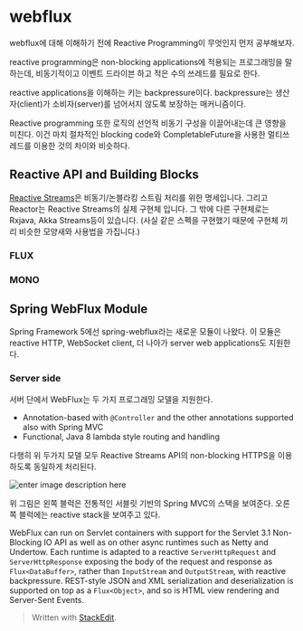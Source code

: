 # webflux 

webflux에 대해 이해하기 전에 Reactive Programming이 무엇인지 먼저 공부해보자. 

reactive programming은 non-blocking applications에 적용되는 프로그래밍을 말하는데, 비동기적이고 이벤트 드라이븐 하고 적은 수의 쓰레드를 필요로 한다. 

reactive applications을 이해하는 키는 backpressure이다. backpressure는 생산자(client)가 소비자(server)를 넘어서지 않도록 보장하는 매커니즘이다. 

Reactive programming 또한 로직의 선언적 비동기 구성을 이끌어내는데 큰 영향을 미친다. 이건 마치 절차적인 blocking code와 CompletableFuture을 사용한 멀티쓰레드를 이용한 것의 차이와 비슷하다. 

## Reactive API and Building Blocks

[Reactive Streams](https://github.com/reactive-streams/reactive-streams-jvm#reactive-streams)은 비동기/논블라킹 스트림 처리를 위한 명세입니다. 그리고 Reactor는 Reactive Streams의 실제 구현체 입니다. 그 밖에 다른 구현체로는 Rxjava, Akka Streams등이 있습니다. (사실 같은 스펙을 구현했기 때문에 구현체 끼리 비슷한 모양새와 사용법을 가집니다.)

### FLUX

### MONO

## Spring WebFlux Module

Spring Framework 5에선 spring-webflux라는 새로운 모듈이 나왔다. 이 모듈은 reactive HTTP, WebSocket client, 더 나아가 server web applications도 지원한다.

### Server side

서버 단에서 WebFlux는 두 가지 프로그래밍 모델을 지원한다.

-   Annotation-based with  `@Controller`  and the other annotations supported also with Spring MVC
-   Functional, Java 8 lambda style routing and handling

다행히 위 두가지 모델 모두 Reactive Streams API의 non-blocking HTTPS을 이용하도록 동일하게 처리된다. 

![enter image description here](https://docs.spring.io/spring-framework/docs/5.0.0.BUILD-SNAPSHOT/spring-framework-reference/html/images/webflux-overview.png)

위 그림은 왼쪽 블럭은 전통적인 서블릿 기반의 Spring MVC의 스택을 보여준다. 오른쪽 블럭에는 reactive stack을 보여주고 있다. 

WebFlux can run on Servlet containers with support for the Servlet 3.1 Non-Blocking IO API as well as on other async runtimes such as Netty and Undertow. Each runtime is adapted to a reactive `ServerHttpRequest` and `ServerHttpResponse` exposing the body of the request and response as `Flux<DataBuffer>`, rather than `InputStream` and `OutputStream`, with reactive backpressure. REST-style JSON and XML serialization and deserialization is supported on top as a `Flux<Object>`, and so is HTML view rendering and Server-Sent Events.


> Written with [StackEdit](https://stackedit.io/).
<!--stackedit_data:
eyJoaXN0b3J5IjpbNDQzNzkxOTIyLDI1ODg1NzYzMl19
-->
